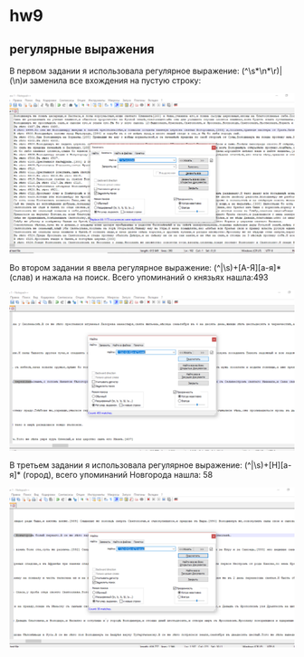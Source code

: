 # hw9

## регулярные выражения

В первом задании я использовала регулярное выражение: (^\s*\n*\r)|(\n)и заменила все вхождения на пустую строку:

![задание 1](https://github.com/Valerikfedorova/hw-9/blob/master/%D0%B7%D0%B0%D0%B4%D0%B0%D0%BD%D0%B8%D0%B5%201.png)

Во втором задании я ввела регулярное выражение: (^|\s)+[А-Я][а-я]* (слав) и нажала на поиск. Всего упоминаний о князьях нашла:493

![задание 2](https://github.com/Valerikfedorova/hw-9/blob/master/2%20%D0%B7%D0%B0%D0%B4%D0%B0%D0%BD%D0%B8%D0%B5.png)

В третьем задании я использовала регулярное выражение: (^|\s)+[Н][а-я]* (город), всего упоминаний Новгорода нашла: 58

![задание 3](https://github.com/Valerikfedorova/hw-9/blob/master/3%20%D0%B7%D0%B0%D0%B4%D0%B0%D0%BD%D0%B8%D0%B5.png)
